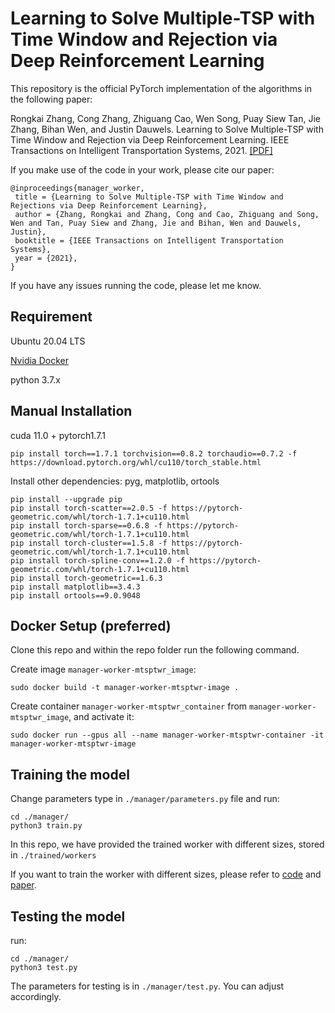 # Learning to Solve Multiple-TSP with Time Window and Rejection via Deep Reinforcement Learning


This repository is the official PyTorch implementation of the algorithms in the following paper: 

Rongkai Zhang, Cong Zhang, Zhiguang Cao, Wen Song, Puay Siew Tan, Jie Zhang, Bihan Wen, and Justin Dauwels. Learning to Solve Multiple-TSP with Time Window and Rejection via Deep Reinforcement Learning. IEEE Transactions on Intelligent Transportation Systems, 2021. [\[PDF\]](pending)


If you make use of the code in your work, please cite our paper:
```
@inproceedings{manager_worker,
 title = {Learning to Solve Multiple-TSP with Time Window and Rejections via Deep Reinforcement Learning},
 author = {Zhang, Rongkai and Zhang, Cong and Cao, Zhiguang and Song, Wen and Tan, Puay Siew and Zhang, Jie and Bihan, Wen and Dauwels, Justin},
 booktitle = {IEEE Transactions on Intelligent Transportation Systems},
 year = {2021},
}
```

If you have any issues running the code, please let me know.

## Requirement
Ubuntu 20.04 LTS 

[Nvidia Docker](https://docs.nvidia.com/datacenter/cloud-native/container-toolkit/install-guide.html#docker)

python 3.7.x

## Manual Installation


cuda 11.0 + pytorch1.7.1

```commandline
pip install torch==1.7.1 torchvision==0.8.2 torchaudio==0.7.2 -f https://download.pytorch.org/whl/cu110/torch_stable.html
```

Install other dependencies: pyg, matplotlib, ortools
```commandline
pip install --upgrade pip
pip install torch-scatter==2.0.5 -f https://pytorch-geometric.com/whl/torch-1.7.1+cu110.html
pip install torch-sparse==0.6.8 -f https://pytorch-geometric.com/whl/torch-1.7.1+cu110.html
pip install torch-cluster==1.5.8 -f https://pytorch-geometric.com/whl/torch-1.7.1+cu110.html
pip install torch-spline-conv==1.2.0 -f https://pytorch-geometric.com/whl/torch-1.7.1+cu110.html
pip install torch-geometric==1.6.3
pip install matplotlib==3.4.3
pip install ortools==9.0.9048
```
## Docker Setup (preferred)
Clone this repo and within the repo folder run the following command.

Create image `manager-worker-mtsptwr_image`:
```commandline
sudo docker build -t manager-worker-mtsptwr-image .
```

Create container `manager-worker-mtsptwr_container` from `manager-worker-mtsptwr_image`, and activate it:
```commandline
sudo docker run --gpus all --name manager-worker-mtsptwr-container -it manager-worker-mtsptwr-image
```

## Training the model
Change parameters type in ```./manager/parameters.py``` file and run:
```
cd ./manager/
python3 train.py
```

In this repo, we have provided the trained worker with different sizes, stored in ```./trained/workers```

If you want to train the worker with different sizes, please refer to [code](pending) and [paper](https://ieeexplore.ieee.org/abstract/document/9207026/).

## Testing the model
run:
```
cd ./manager/
python3 test.py
```

The parameters for testing is in ```./manager/test.py```. You can adjust accordingly.

